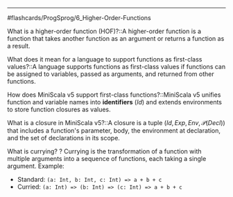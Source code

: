 ____
#flashcards/ProgSprog/6_Higher-Order-Functions 

What is a higher-order function (HOF)?::A higher-order function is a function that takes another function as an argument or returns a function as a result.
<!--SR:!2025-03-15,4,274-->

What does it mean for a language to support functions as first-class values?::A language supports functions as first-class values if functions can be assigned to variables, passed as arguments, and returned from other functions.
<!--SR:!2025-03-15,4,274-->

How does MiniScala v5 support first-class functions?::MiniScala v5 unifies function and variable names into **identifiers** ($Id$) and extends environments to store function closures as values.
<!--SR:!2025-03-15,4,270-->

What is a closure in MiniScala v5?::A closure is a tuple $(Id, Exp, Env, \mathcal{P}(Decl))$ that includes a function's parameter, body, the environment at declaration, and the set of declarations in its scope.
<!--SR:!2025-03-15,4,270-->

What is currying?
?
Currying is the transformation of a function with multiple arguments into a sequence of functions, each taking a single argument.
Example:
  - Standard: `(a: Int, b: Int, c: Int) => a + b + c`
  - Curried: `(a: Int) => (b: Int) => (c: Int) => a + b + c`
<!--SR:!2025-03-14,3,254-->
